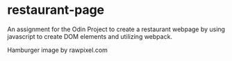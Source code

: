 # restaurant-page

An assignment for the Odin Project to create a restaurant webpage by using javascript to create DOM elements and utilizing webpack.

Hamburger image by rawpixel.com